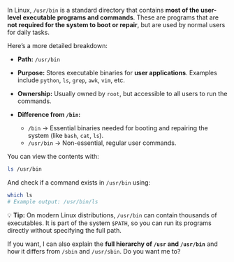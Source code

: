 In Linux, `/usr/bin` is a standard directory that contains **most of the user-level executable programs and commands**. These are programs that are **not required for the system to boot or repair**, but are used by normal users for daily tasks.

Here’s a more detailed breakdown:

* **Path:** `/usr/bin`
* **Purpose:** Stores executable binaries for **user applications**. Examples include `python`, `ls`, `grep`, `awk`, `vim`, etc.
* **Ownership:** Usually owned by `root`, but accessible to all users to run the commands.
* **Difference from `/bin`:**

  * `/bin` → Essential binaries needed for booting and repairing the system (like `bash`, `cat`, `ls`).
  * `/usr/bin` → Non-essential, regular user commands.

You can view the contents with:

```bash
ls /usr/bin
```

And check if a command exists in `/usr/bin` using:

```bash
which ls
# Example output: /usr/bin/ls
```

💡 **Tip:** On modern Linux distributions, `/usr/bin` can contain thousands of executables. It is part of the system `$PATH`, so you can run its programs directly without specifying the full path.

If you want, I can also explain the **full hierarchy of `/usr` and `/usr/bin`** and how it differs from `/sbin` and `/usr/sbin`. Do you want me to?
